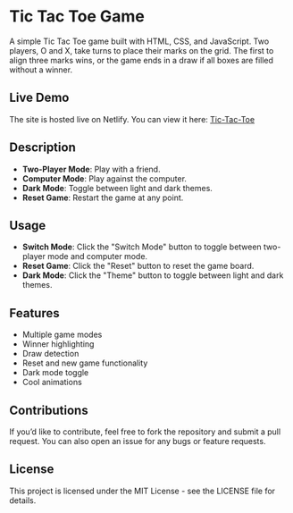 # Tic Tac Toe Game

A simple Tic Tac Toe game built with HTML, CSS, and JavaScript. Two players, O and X, take turns to place their marks on the grid. The first to align three marks wins, or the game ends in a draw if all boxes are filled without a winner.

## Live Demo
The site is hosted live on Netlify. You can view it here: [Tic-Tac-Toe](https://tictactoe-by-saqib.netlify.app/)

## Description
- **Two-Player Mode**: Play with a friend.
- **Computer Mode**: Play against the computer.
- **Dark Mode**: Toggle between light and dark themes.
- **Reset Game**: Restart the game at any point.


## Usage

- **Switch Mode**: Click the "Switch Mode" button to toggle between two-player mode and computer mode.
- **Reset Game**: Click the "Reset" button to reset the game board.
- **Dark Mode**: Click the "Theme" button to toggle between light and dark themes.


## Features

- Multiple game modes
- Winner highlighting
- Draw detection
- Reset and new game functionality
- Dark mode toggle
- Cool animations

## Contributions
If you’d like to contribute, feel free to fork the repository and submit a pull request. You can also open an issue for any bugs or feature requests.

## License
This project is licensed under the MIT License - see the LICENSE file for details.
